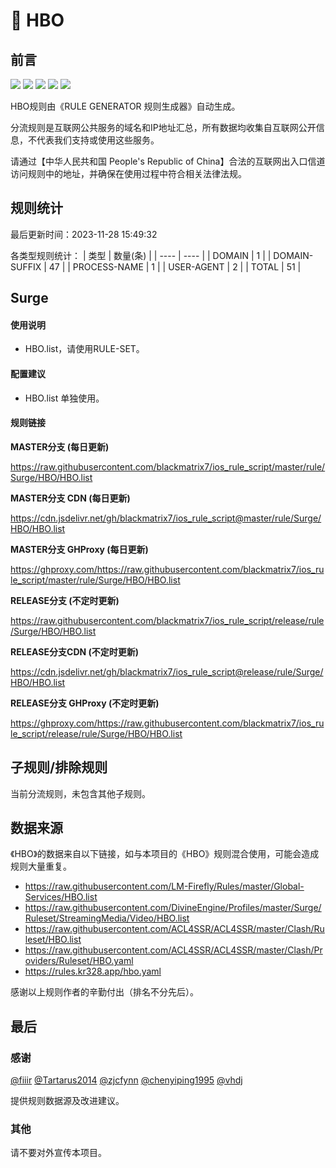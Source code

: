 # 🧸 HBO

## 前言

![](https://shields.io/badge/-移除重复规则-ff69b4) ![](https://shields.io/badge/-DOMAIN与DOMAIN--SUFFIX合并-green) ![](https://shields.io/badge/-DOMAIN--SUFFIX间合并-critical) ![](https://shields.io/badge/-DOMAIN--SUFFIX与DOMAIN--KEYWORD合并-blue) ![](https://shields.io/badge/-IP--CIDR(6)合并-blueviolet) 

HBO规则由《RULE GENERATOR 规则生成器》自动生成。

分流规则是互联网公共服务的域名和IP地址汇总，所有数据均收集自互联网公开信息，不代表我们支持或使用这些服务。

请通过【中华人民共和国 People's Republic of China】合法的互联网出入口信道访问规则中的地址，并确保在使用过程中符合相关法律法规。

## 规则统计

最后更新时间：2023-11-28 15:49:32

各类型规则统计：
| 类型 | 数量(条)  | 
| ---- | ----  |
| DOMAIN | 1  | 
| DOMAIN-SUFFIX | 47  | 
| PROCESS-NAME | 1  | 
| USER-AGENT | 2  | 
| TOTAL | 51  | 


## Surge 

#### 使用说明
- HBO.list，请使用RULE-SET。

#### 配置建议
- HBO.list 单独使用。

#### 规则链接
**MASTER分支 (每日更新)**

https://raw.githubusercontent.com/blackmatrix7/ios_rule_script/master/rule/Surge/HBO/HBO.list

**MASTER分支 CDN (每日更新)**

https://cdn.jsdelivr.net/gh/blackmatrix7/ios_rule_script@master/rule/Surge/HBO/HBO.list

**MASTER分支 GHProxy (每日更新)**

https://ghproxy.com/https://raw.githubusercontent.com/blackmatrix7/ios_rule_script/master/rule/Surge/HBO/HBO.list

**RELEASE分支 (不定时更新)**

https://raw.githubusercontent.com/blackmatrix7/ios_rule_script/release/rule/Surge/HBO/HBO.list

**RELEASE分支CDN (不定时更新)**

https://cdn.jsdelivr.net/gh/blackmatrix7/ios_rule_script@release/rule/Surge/HBO/HBO.list

**RELEASE分支 GHProxy (不定时更新)**

https://ghproxy.com/https://raw.githubusercontent.com/blackmatrix7/ios_rule_script/release/rule/Surge/HBO/HBO.list

## 子规则/排除规则


当前分流规则，未包含其他子规则。

## 数据来源

《HBO》的数据来自以下链接，如与本项目的《HBO》规则混合使用，可能会造成规则大量重复。

- https://raw.githubusercontent.com/LM-Firefly/Rules/master/Global-Services/HBO.list
- https://raw.githubusercontent.com/DivineEngine/Profiles/master/Surge/Ruleset/StreamingMedia/Video/HBO.list
- https://raw.githubusercontent.com/ACL4SSR/ACL4SSR/master/Clash/Ruleset/HBO.list
- https://raw.githubusercontent.com/ACL4SSR/ACL4SSR/master/Clash/Providers/Ruleset/HBO.yaml
- https://rules.kr328.app/hbo.yaml


感谢以上规则作者的辛勤付出（排名不分先后）。

## 最后

### 感谢

[@fiiir](https://github.com/fiiir) [@Tartarus2014](https://github.com/Tartarus2014) [@zjcfynn](https://github.com/zjcfynn) [@chenyiping1995](https://github.com/chenyiping1995) [@vhdj](https://github.com/vhdj)

提供规则数据源及改进建议。

### 其他

请不要对外宣传本项目。